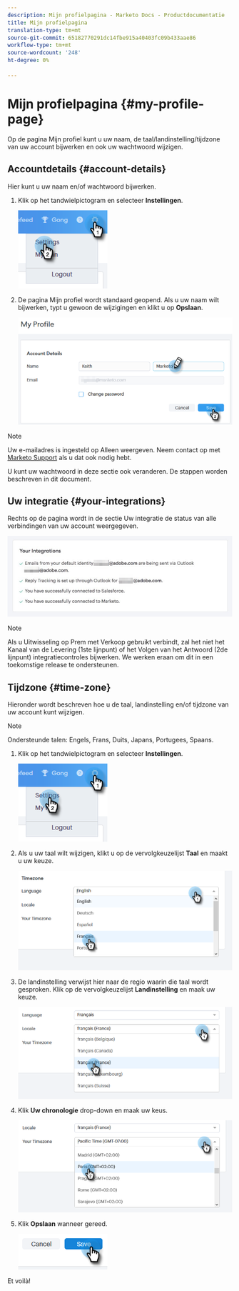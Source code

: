 ```yaml
---
description: Mijn profielpagina - Marketo Docs - Productdocumentatie
title: Mijn profielpagina
translation-type: tm+mt
source-git-commit: 65182770291dc14fbe915a40403fc09b433aae86
workflow-type: tm+mt
source-wordcount: '248'
ht-degree: 0%

---
```



# Mijn profielpagina {#my-profile-page}

Op de pagina Mijn profiel kunt u uw naam, de taal/landinstelling/tijdzone van uw account bijwerken en ook uw wachtwoord wijzigen.

## Accountdetails {#account-details}

Hier kunt u uw naam en/of wachtwoord bijwerken.

1. Klik op het tandwielpictogram en selecteer **Instellingen**.

   ![](assets/my-profile-page-1.png)

1. De pagina Mijn profiel wordt standaard geopend. Als u uw naam wilt bijwerken, typt u gewoon de wijzigingen en klikt u op **Opslaan**.

   ![](assets/my-profile-page-2.png)

>[!NOTE]
>
>Uw e-mailadres is ingesteld op Alleen weergeven. Neem contact op met [Marketo Support](https://nation.marketo.com/t5/Support/ct-p/Support) als u dat ook nodig hebt.

U kunt uw wachtwoord in deze sectie ook veranderen. De stappen worden beschreven in dit document.

## Uw integratie {#your-integrations}

Rechts op de pagina wordt in de sectie Uw integratie de status van alle verbindingen van uw account weergegeven.

![](assets/my-profile-page-3.png)

>[!NOTE]
>
>Als u Uitwisseling op Prem met Verkoop gebruikt verbindt, zal het niet het Kanaal van de Levering (1ste lijnpunt) of het Volgen van het Antwoord (2de lijnpunt) integratiecontroles bijwerken. We werken eraan om dit in een toekomstige release te ondersteunen.

## Tijdzone {#time-zone}

Hieronder wordt beschreven hoe u de taal, landinstelling en/of tijdzone van uw account kunt wijzigen.

>[!NOTE]
>
>Ondersteunde talen: Engels, Frans, Duits, Japans, Portugees, Spaans.

1. Klik op het tandwielpictogram en selecteer **Instellingen**.

   ![](assets/my-profile-page-4.png)

1. Als u uw taal wilt wijzigen, klikt u op de vervolgkeuzelijst **Taal** en maakt u uw keuze.

   ![](assets/my-profile-page-5.png)

1. De landinstelling verwijst hier naar de regio waarin die taal wordt gesproken. Klik op de vervolgkeuzelijst **Landinstelling** en maak uw keuze.

   ![](assets/my-profile-page-6.png)

1. Klik **Uw chronologie** drop-down en maak uw keus.

   ![](assets/my-profile-page-7.png)

1. Klik **Opslaan** wanneer gereed.

   ![](assets/my-profile-page-8.png)

Et voilà!
